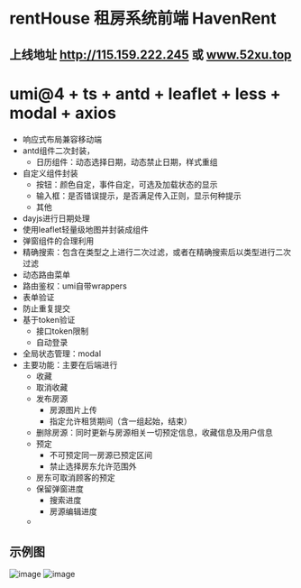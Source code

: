 # rentHouse 租房系统前端 HavenRent
## 上线地址 http://115.159.222.245 或 www.52xu.top
# umi@4 + ts + antd + leaflet + less + modal + axios
- 响应式布局兼容移动端
- antd组件二次封装，
  - 日历组件：动态选择日期，动态禁止日期，样式重组
- 自定义组件封装
  - 按钮：颜色自定，事件自定，可选及加载状态的显示
  - 输入框：是否错误提示，是否满足传入正则，显示何种提示
  - 其他
- dayjs进行日期处理
- 使用leaflet轻量级地图并封装成组件
- 弹窗组件的合理利用
- 精确搜索：包含在类型之上进行二次过滤，或者在精确搜索后以类型进行二次过滤
- 动态路由菜单
- 路由鉴权：umi自带wrappers
- 表单验证
- 防止重复提交
- 基于token验证
  - 接口token限制
  - 自动登录
- 全局状态管理：modal
- 主要功能：主要在后端进行
  - 收藏
  - 取消收藏
  - 发布房源
    - 房源图片上传
    - 指定允许租赁期间（含一组起始，结束）
  - 删除房源：同时更新与房源相关一切预定信息，收藏信息及用户信息
  - 预定
    - 不可预定同一房源已预定区间
    - 禁止选择房东允许范围外
  - 房东可取消顾客的预定
  - 保留弹窗进度
    - 搜索进度
    - 房源编辑进度
  - 


## 示例图
![image](https://github.com/xzboss/rentHouse/assets/90434394/abd40907-8e89-472f-91a9-07406bc32cd9)
![image](https://github.com/xzboss/rentHouse/assets/90434394/8d41a3e3-b5b6-441e-8ea2-f7f5f5d5d14b)












